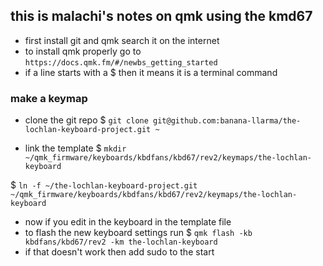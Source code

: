 ## this is malachi's notes on qmk using the kmd67

- first install git and qmk search it on the internet
- to install qmk properly go to `https://docs.qmk.fm/#/newbs_getting_started`
- if a line starts with a $ then it means it is a terminal command

### make a keymap

- clone the git repo
$ `git clone git@github.com:banana-llarma/the-lochlan-keyboard-project.git ~`

- link the template
$ `mkdir ~/qmk_firmware/keyboards/kbdfans/kbd67/rev2/keymaps/the-lochlan-keyboard`

$ `ln -f ~/the-lochlan-keyboard-project.git ~/qmk_firmware/keyboards/kbdfans/kbd67/rev2/keymaps/the-lochlan-keyboard`

- now if you edit in the keyboard in the template file
- to flash the new keyboard settings run
$ `qmk flash -kb kbdfans/kbd67/rev2 -km the-lochlan-keyboard`
- if that doesn't  work then add sudo to the start
